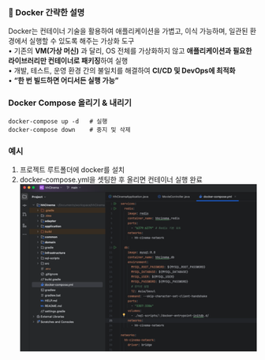 ### **🐳 Docker 간략한 설명**<br>  
Docker는 컨테이너 기술을 활용하여 애플리케이션을 가볍고, 이식 가능하며, 일관된 환경에서 실행할 수 있도록 해주는 가상화 도구  
•	기존의 **VM(가상 머신)** 과 달리, OS 전체를 가상화하지 않고 **애플리케이션과 필요한 라이브러리만 컨테이너로 패키징**하여 실행  
•	개발, 테스트, 운영 환경 간의 불일치를 해결하여 **CI/CD 및 DevOps에 최적화**  
•	**“한 번 빌드하면 어디서든 실행 가능”**  
  
### **Docker Compose 올리기 & 내리기**<br>  
```docker  
docker-compose up -d   # 실행
docker-compose down    # 중지 및 삭제  
```  
  
### 예시<br>  
1. 프로젝트 루트폴더에 docker를 설치  
1. docker-compose.yml을 셋팅한 후 올리면 컨테이너 실행 완료  
![IMAGE](https://raw.githubusercontent.com/nogi-bot/resources/main/gwkcareer/images/a8c569f0-a9f5-4e00-a9dc-8e03b1720fb9-image.png)  
